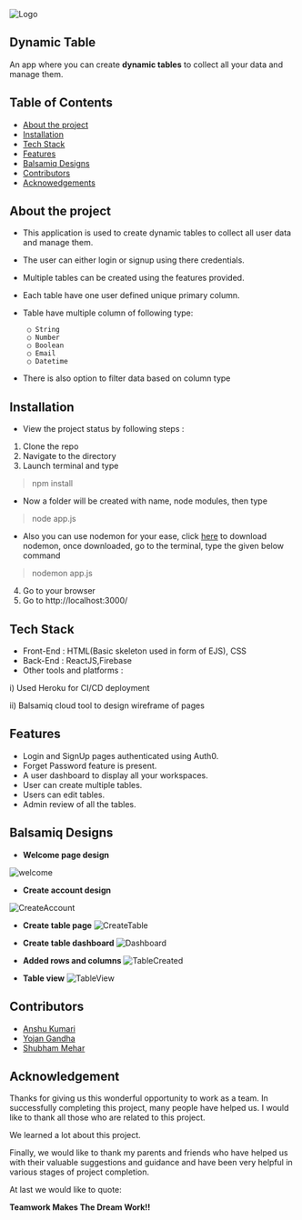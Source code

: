 

![Logo](https://tse1.mm.bing.net/th?id=OIP.0Rh_QsAlcP7rddvoRH4DfAAAAA&pid=Api&P=0&w=170&h=170)



##  Dynamic Table 
 An app where you can create **dynamic tables** to collect all your data and manage them.
## Table of Contents
- [About the project](#about)    
- [Installation](#installation)
- [Tech Stack](#tech-stack)
- [Features](#features)
- [Balsamiq Designs](#balsamiq)
- [Contributors](#contributors)
- [Acknowedgements](#acknowledgements)
## About the project

- This application is used to create dynamic tables to collect all user data and manage them.
- The user can  either login or signup using there credentials.
- Multiple tables can be created using the features provided.
- Each table have one user defined unique primary column. 
- Table have multiple column of following type:
    
       ○ String 
       ○ Number 
       ○ Boolean 
       ○ Email 
       ○ Datetime

- There is also option to filter data based on column type

## Installation
- View the project status by following steps :
1. Clone the repo
2. Navigate to the directory
3. Launch terminal and type 
> npm install

- Now a folder will be created with name, node modules, then type
> node app.js

- Also you can use nodemon for your ease, click [here](https://www.npmjs.com/package/nodemon) to download nodemon, 
once downloaded, go to the terminal, type the given below command
> nodemon app.js

4. Go to your browser
5. Go to http://localhost:3000/
    
## Tech Stack

- Front-End : 
HTML(Basic skeleton used in form of EJS), CSS
- Back-End : 
ReactJS,Firebase
- Other tools and platforms :

i) Used Heroku for CI/CD deployment 

ii) Balsamiq cloud tool to design wireframe of pages



## Features

- Login and SignUp pages authenticated using Auth0.
- Forget Password feature is present.
- A user dashboard to display all your workspaces.
- User can create multiple tables.
- Users can edit tables.
- Admin review of all the tables.
## Balsamiq Designs

- **Welcome page design**

![welcome](https://user-images.githubusercontent.com/78681091/156496195-8f580954-b408-4865-9362-7ea690bb4d2c.jpeg
)
- **Create account design**

![CreateAccount](https://user-images.githubusercontent.com/78681091/156496441-45a7d25e-0fca-4791-a42b-08226316db37.jpeg)
- **Create table page**
![CreateTable](https://user-images.githubusercontent.com/78681091/156496673-c73f7a48-18c0-4271-8fbf-b0690f1748e1.jpeg)

- **Create table dashboard**
![Dashboard](https://user-images.githubusercontent.com/78681091/156496754-9ace125e-60c8-4078-973b-79a295061c6b.jpeg)


- **Added rows and columns**
![TableCreated](https://user-images.githubusercontent.com/78681091/156497882-cde1fe36-d212-4ab1-b5a4-5a35d5b7897c.jpeg)
- **Table view**
![TableView](https://https://github.com/Anshu442-hub/Project/blob/main/images/acc.jpg)

## Contributors
- [Anshu Kumari](https://github.com/Anshu442-hub)
- [Yojan Gandha](https://github.com/25YojanGandha)
- [Shubham Mehar](https://github.com/123shu/CV)



## Acknowledgement

Thanks for giving us this wonderful opportunity to work as a team.
In successfully completing this project, many people have helped us. I would like to thank all those who are related to this project.

We learned a lot about this project. 

Finally, we would like to thank my parents and friends who have helped us with their valuable suggestions and guidance and have been very helpful in various stages of project completion.
 
At last we would like to quote:

**Teamwork Makes The Dream Work!!** 
